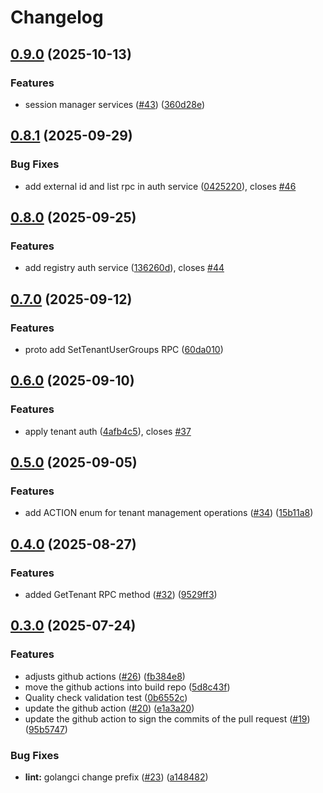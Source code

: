 # Changelog

## [0.9.0](https://github.com/openkcm/api-sdk/compare/v0.8.1...v0.9.0) (2025-10-13)


### Features

* session manager services ([#43](https://github.com/openkcm/api-sdk/issues/43)) ([360d28e](https://github.com/openkcm/api-sdk/commit/360d28ee85d980cfb9f0a0282d9f073c5ab48851))

## [0.8.1](https://github.com/openkcm/api-sdk/compare/v0.8.0...v0.8.1) (2025-09-29)


### Bug Fixes

* add external id and list rpc in auth service ([0425220](https://github.com/openkcm/api-sdk/commit/04252205809074eb6b9e87920c544c51e639b4cf)), closes [#46](https://github.com/openkcm/api-sdk/issues/46)

## [0.8.0](https://github.com/openkcm/api-sdk/compare/v0.7.0...v0.8.0) (2025-09-25)


### Features

* add registry auth service ([136260d](https://github.com/openkcm/api-sdk/commit/136260de9fb62d96ae26326f09f541d20e7a9b02)), closes [#44](https://github.com/openkcm/api-sdk/issues/44)

## [0.7.0](https://github.com/openkcm/api-sdk/compare/v0.6.0...v0.7.0) (2025-09-12)


### Features

* proto add SetTenantUserGroups RPC  ([60da010](https://github.com/openkcm/api-sdk/commit/60da010dfdfecddcd0ac114d2e89d6666efc208c))

## [0.6.0](https://github.com/openkcm/api-sdk/compare/v0.5.0...v0.6.0) (2025-09-10)


### Features

* apply tenant auth ([4afb4c5](https://github.com/openkcm/api-sdk/commit/4afb4c57830f5867d780cba5b9f5b8451a5c7a56)), closes [#37](https://github.com/openkcm/api-sdk/issues/37)

## [0.5.0](https://github.com/openkcm/api-sdk/compare/v0.4.0...v0.5.0) (2025-09-05)


### Features

* add ACTION enum for tenant management operations ([#34](https://github.com/openkcm/api-sdk/issues/34)) ([15b11a8](https://github.com/openkcm/api-sdk/commit/15b11a8490e2db2c9c03545c0b09e7f41c380406))

## [0.4.0](https://github.com/openkcm/api-sdk/compare/v0.3.0...v0.4.0) (2025-08-27)


### Features

* added GetTenant RPC method ([#32](https://github.com/openkcm/api-sdk/issues/32)) ([9529ff3](https://github.com/openkcm/api-sdk/commit/9529ff34beb10e32a96aa086e05137923dfce496))

## [0.3.0](https://github.com/openkcm/api-sdk/compare/v0.2.0...v0.3.0) (2025-07-24)


### Features

* adjusts github actions ([#26](https://github.com/openkcm/api-sdk/issues/26)) ([fb384e8](https://github.com/openkcm/api-sdk/commit/fb384e8c6ebb5aa25eb02f255a17af6d520bfd06))
* move the github actions into build repo ([5d8c43f](https://github.com/openkcm/api-sdk/commit/5d8c43f7b9be8813d30d9c195751cf86b3e96334))
* Quality check validation test ([0b6552c](https://github.com/openkcm/api-sdk/commit/0b6552c9e2ee49150858664281689f952fb1af76))
* update the github action ([#20](https://github.com/openkcm/api-sdk/issues/20)) ([e1a3a20](https://github.com/openkcm/api-sdk/commit/e1a3a20b817a385a4581558420404031a08486e2))
* update the github action to sign the commits of the pull request ([#19](https://github.com/openkcm/api-sdk/issues/19)) ([95b5747](https://github.com/openkcm/api-sdk/commit/95b57476ba5bc7946ebf8dc1b9f0bd03e53d0adf))


### Bug Fixes

* **lint:** golangci change prefix ([#23](https://github.com/openkcm/api-sdk/issues/23)) ([a148482](https://github.com/openkcm/api-sdk/commit/a148482d5a74d362e64811558966a189915dc780))
